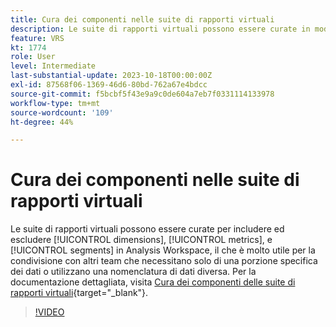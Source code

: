 ```yaml
---
title: Cura dei componenti nelle suite di rapporti virtuali
description: Le suite di rapporti virtuali possono essere curate in modo da includere ed escludere dimensioni, metriche e segmenti in Analysis Workspace. Questo risulta molto utile per la condivisione con altri team che necessitano solo di una porzione specifica dei dati o utilizzano una nomenclatura di dati differente.
feature: VRS
kt: 1774
role: User
level: Intermediate
last-substantial-update: 2023-10-18T00:00:00Z
exl-id: 87568f06-1369-46d6-80bd-762a67e4bdcc
source-git-commit: f5bcbf5f43e9a9c0de604a7eb7f0331114133978
workflow-type: tm+mt
source-wordcount: '109'
ht-degree: 44%

---
```


# Cura dei componenti nelle suite di rapporti virtuali

Le suite di rapporti virtuali possono essere curate per includere ed escludere [!UICONTROL dimensions], [!UICONTROL metrics], e [!UICONTROL segments] in Analysis Workspace, il che è molto utile per la condivisione con altri team che necessitano solo di una porzione specifica dei dati o utilizzano una nomenclatura di dati diversa. Per la documentazione dettagliata, visita [Cura dei componenti delle suite di rapporti virtuali](https://experienceleague.adobe.com/docs/analytics/components/virtual-report-suites/vrs-components.html?lang=it){target="_blank"}.

>[!VIDEO](https://video.tv.adobe.com/v/23544/?quality=12&learn=on)
